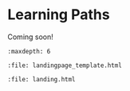 # Learning Paths

Coming soon!

```{toctree}
:maxdepth: 6
```

```{raw} html
:file: landingpage_template.html
```

```{raw} html
:file: landing.html
```
